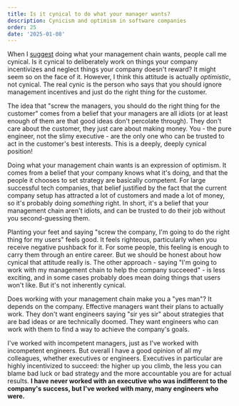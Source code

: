 ```yaml
---
title: Is it cynical to do what your manager wants?
description: Cynicism and optimism in software companies
order: 25
date: '2025-01-08'
---
```


When I [suggest](/how-to-ship) doing what your management chain wants, people call me cynical. Is it cynical to deliberately work on things your company incentivizes and neglect things your company doesn't reward? It might seem so on the face of it. However, I think this attitude is actually _optimistic_, not cynical. The real cynic is the person who says that you should ignore management incentives and just do the right thing for the customer.

The idea that "screw the managers, you should do the right thing for the customer" comes from a belief that your managers are all idiots (or at least enough of them are that good ideas don't percolate through). They don't care about the customer, they just care about making money. You - the pure engineer, not the slimy executive - are the only one who can be trusted to act in the customer's best interests. This is a deeply, deeply cynical position!

Doing what your management chain wants is an expression of optimism. It comes from a belief that your company knows what it's doing, and that the people it chooses to set strategy are basically competent. For large successful tech companies, that belief justified by the fact that the current company setup has attracted a lot of customers and made a lot of money, so it's probably doing _something_ right. In short, it's a belief that your management chain aren't idiots, and can be trusted to do their job without you second-guessing them.

Planting your feet and saying "screw the company, I'm going to do the right thing for my users" feels good. It feels righteous, particularly when you receive negative pushback for it. For some people, this feeling is enough to carry them through an entire career. But we should be honest about how cynical that attitude really is. The other approach - saying "I'm going to work with my management chain to help the company succeeed" - is less exciting, and in some cases probably does mean doing things that users won't like. But it's not inherently cynical.

Does working with your management chain make you a "yes man"? It depends on the company. Effective managers want their plans to actually work. They don't want engineers saying "sir yes sir" about strategies that are bad ideas or are technically doomed. They want engineers who can work with them to find a way to achieve the company's goals.

I've worked with incompetent managers, just as I've worked with incompetent engineers. But overall I have a good opinion of all my colleagues, whether executives or engineers. Executives in particular are highly incentivized to succeed: the higher up you climb, the less you can blame bad luck or bad strategy and the more accountable you are for actual results. **I have never worked with an executive who was indifferent to the company's success, but I've worked with many, many engineers who were.**